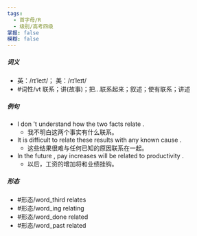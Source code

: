 ```yaml
---
tags:
  - 首字母/R
  - 级别/高考四级
掌握: false
模糊: false
---
```

##### 词义
- 英：/rɪˈleɪt/； 美：/rɪˈleɪt/
- #词性/vt  联系；讲(故事)；把…联系起来；叙述；使有联系；讲述
##### 例句
- I don 't understand how the two facts relate .
	- 我不明白这两个事实有什么联系。
- It is difficult to relate these results with any known cause .
	- 这些结果很难与任何已知的原因联系在一起。
- In the future , pay increases will be related to productivity .
	- 以后，工资的增加将和业绩挂钩。
##### 形态
- #形态/word_third relates
- #形态/word_ing relating
- #形态/word_done related
- #形态/word_past related
